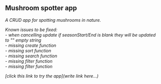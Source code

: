 ## Mushroom spotter app

_A CRUD app for spotting mushrooms in nature._

_Known issues to be fixed:_<br>
_- when cancelling update if seasonStart/End is blank they will be updated to "" empty string_<br>
_- missing create function_<br>
_- missing sort function_<br>
_- missing search function_<br>
_- missing filter function_<br>
_- missing filter function_<br>

_[click this link to try the app](write link here...)_